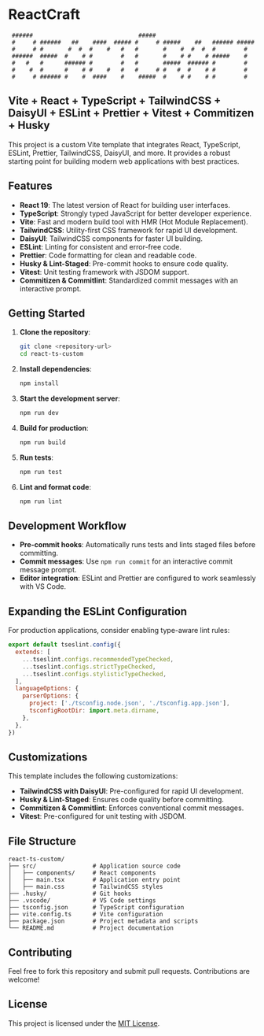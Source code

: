 # ReactCraft

```
 ######                              #####
 #     # ######   ##    ####  ##### #     # #####    ##   ###### #####
 #     # #       #  #  #    #   #   #       #    #  #  #  #        #
 ######  #####  #    # #        #   #       #    # #    # #####    #
 #   #   #      ###### #        #   #       #####  ###### #        #
 #    #  #      #    # #    #   #   #     # #   #  #    # #        #
 #     # ###### #    #  ####    #    #####  #    # #    # #        #

```

## Vite + React + TypeScript + TailwindCSS + DaisyUI + ESLint + Prettier + Vitest + Commitizen + Husky

This project is a custom Vite template that integrates React, TypeScript, ESLint, Prettier, TailwindCSS, DaisyUI, and more. It provides a robust starting point for building modern web applications with best practices.

## Features

- **React 19**: The latest version of React for building user interfaces.
- **TypeScript**: Strongly typed JavaScript for better developer experience.
- **Vite**: Fast and modern build tool with HMR (Hot Module Replacement).
- **TailwindCSS**: Utility-first CSS framework for rapid UI development.
- **DaisyUI**: TailwindCSS components for faster UI building.
- **ESLint**: Linting for consistent and error-free code.
- **Prettier**: Code formatting for clean and readable code.
- **Husky & Lint-Staged**: Pre-commit hooks to ensure code quality.
- **Vitest**: Unit testing framework with JSDOM support.
- **Commitizen & Commitlint**: Standardized commit messages with an interactive prompt.

## Getting Started

1. **Clone the repository**:

   ```bash
   git clone <repository-url>
   cd react-ts-custom
   ```

2. **Install dependencies**:

   ```bash
   npm install
   ```

3. **Start the development server**:

   ```bash
   npm run dev
   ```

4. **Build for production**:

   ```bash
   npm run build
   ```

5. **Run tests**:

   ```bash
   npm run test
   ```

6. **Lint and format code**:

   ```bash
   npm run lint
   ```

## Development Workflow

- **Pre-commit hooks**: Automatically runs tests and lints staged files before committing.
- **Commit messages**: Use `npm run commit` for an interactive commit message prompt.
- **Editor integration**: ESLint and Prettier are configured to work seamlessly with VS Code.

## Expanding the ESLint Configuration

For production applications, consider enabling type-aware lint rules:

```js
export default tseslint.config({
  extends: [
    ...tseslint.configs.recommendedTypeChecked,
    ...tseslint.configs.strictTypeChecked,
    ...tseslint.configs.stylisticTypeChecked,
  ],
  languageOptions: {
    parserOptions: {
      project: ['./tsconfig.node.json', './tsconfig.app.json'],
      tsconfigRootDir: import.meta.dirname,
    },
  },
})
```

## Customizations

This template includes the following customizations:

- **TailwindCSS with DaisyUI**: Pre-configured for rapid UI development.
- **Husky & Lint-Staged**: Ensures code quality before committing.
- **Commitizen & Commitlint**: Enforces conventional commit messages.
- **Vitest**: Pre-configured for unit testing with JSDOM.

## File Structure

```
react-ts-custom/
├── src/                # Application source code
│   ├── components/     # React components
│   ├── main.tsx        # Application entry point
│   ├── main.css        # TailwindCSS styles
├── .husky/             # Git hooks
├── .vscode/            # VS Code settings
├── tsconfig.json       # TypeScript configuration
├── vite.config.ts      # Vite configuration
├── package.json        # Project metadata and scripts
└── README.md           # Project documentation
```

## Contributing

Feel free to fork this repository and submit pull requests. Contributions are welcome!

## License

This project is licensed under the [MIT License](LICENSE).
